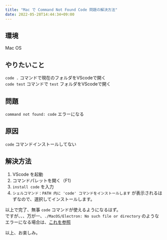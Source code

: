 ```yaml
---
title: "Mac で Command Not Found Code 問題の解決方法"
date: 2022-05-28T14:44:34+09:00
---
```


## 環境

Mac OS

## やりたいこと

`code .` コマンドで現在のフォルダをVScodeで開く  
`code test` コマンドで `test` フォルダをVScodeで開く

## 問題

`command not found: code` エラーになる

## 原因

`code` コマンドインストールしてない

## 解決方法

1. VScode を起動
1. コマンドパレットを開く（F1）
1. `install code` を入力
1. `シェルコマンド：PATH 内に 'code' コマンドをインストールします` が表示されるはずなので、選択してインストールします。

以上で完了、無事 `code` コマンドが使えるようになるはず。  
ですが、、、万が一、`./MacOS/Electron: No such file or directory` のようなエラーになる場合は、[これを参照](../code-no-such-file)

以上、お楽しみ。

